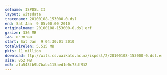 ```yaml
---
setname: ISPDSL II
layout: witsdata
tracename: 20100108-153000-0.dsl
end: Sat Jan  9 05:00:00 2010
originalname: 20100108-153000-0.dsl.erf
gzsize: 336 MB
len: 0:30:00
start: Sat Jan  9 04:30:01 2010
totalwirelen: 5,515 MB
pkts: 11 million
download: ftp://wits.cs.waikato.ac.nz/ispdsl/2/20100108-153000-0.dsl.erf.gz
size: 852 MB
md5: afa543fb9b7babc115aed1e0c73df952
---
```

